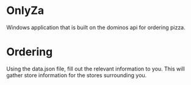 # OnlyZa
Windows application that is built on the dominos api for ordering pizza. 

# Ordering
Using the data.json file, fill out the relevant information to you. This will gather store information for the stores surrounding you.

